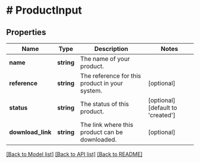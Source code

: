 # # ProductInput

## Properties

Name | Type | Description | Notes
------------ | ------------- | ------------- | -------------
**name** | **string** | The name of your product. |
**reference** | **string** | The reference for this product in your system. | [optional]
**status** | **string** | The status of this product. | [optional] [default to 'created']
**download_link** | **string** | The link where this product can be downloaded. | [optional]

[[Back to Model list]](../../README.md#models) [[Back to API list]](../../README.md#endpoints) [[Back to README]](../../README.md)
